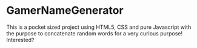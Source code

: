 # GamerNameGenerator
This is a pocket sized project using HTML5, CSS and pure Javascript with the purpose to concatenate random words for a very curious purpose! Interested?
